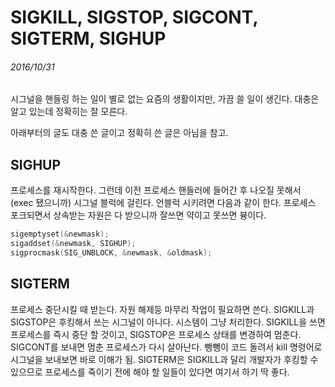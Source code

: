SIGKILL, SIGSTOP, SIGCONT, SIGTERM, SIGHUP
==========================================

###### 2016/10/31

시그널을 핸들링 하는 일이 별로 없는 요즘의 생활이지만, 가끔 쓸 일이 생긴다. 대충은 알고 있는데 정확히는 잘 모른다.

아래부터의 글도 대충 쓴 글이고 정확히 쓴 글은 아님을 참고.

SIGHUP
------

프로세스를 재시작한다. 그런데 이전 프로세스 핸들러에 들어간 후 나오질 못해서 (exec 됐으니까) 시그널 블럭에 걸린다. 언블럭 시키려면 다음과 같이 한다. 프로세스 포크되면서 상속받는 자원은 다 받으니까 잘쓰면 약이고 못쓰면 븅이다.

```c
sigemptyset(&newmask);
sigaddset(&newmask, SIGHUP);
sigprocmask(SIG_UNBLOCK, &newmask, &oldmask);
```

SIGTERM
-------

프로세스 중단시킬 때 받는다. 자원 해제등 마무리 작업이 필요하면 쓴다. SIGKILL과 SIGSTOP은 후킹해서 쓰는 시그널이 아니다. 시스템이 그냥 처리한다. SIGKILL을 쓰면 프로세스를 즉시 중단 할 것이고, SIGSTOP은 프로세스 상태를 변경하여 멈춘다. SIGCONT를 보내면 멈춘 프로세스가 다시 살아난다. 뺑뺑이 코드 돌려서 kill 명령어로 시그널을 보내보면 바로 이해가 됨. SIGTERM은 SIGKILL과 달리 개발자가 후킹할 수 있으므로 프로세스를 죽이기 전에 해야 할 일들이 있다면 여기서 하기 딱 좋다.

